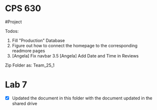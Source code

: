 # CPS 630 


#Project 

Todos:

1. Fill "Production" Database
2. Figure out how to connect the homepage to the corresponding readmore pages 
3. [Angela] Fix navbar 
3.5 [Angela] Add Date and Time in Reviews

Zip Folder as: Team_25_1

# Lab 7 

- [X] Updated the document in this folder with the document updated in the shared drive
